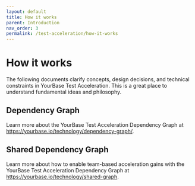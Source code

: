 ```yaml
---
layout: default
title: How it works
parent: Introduction
nav_order: 3
permalink: /test-acceleration/how-it-works
---
```


# How it works
The following documents clarify concepts, design decisions, and technical constraints in YourBase Test Acceleration. This is a great place to understand fundamental ideas and philosophy.

## Dependency Graph
Learn more about the YourBase Test Acceleration Dependency Graph at https://yourbase.io/technology/dependency-graph/.

## Shared Dependency Graph
Learn more about how to enable team-based acceleration gains with the YourBase Test Acceleration Dependency Graph at https://yourbase.io/technology/shared-graph.
